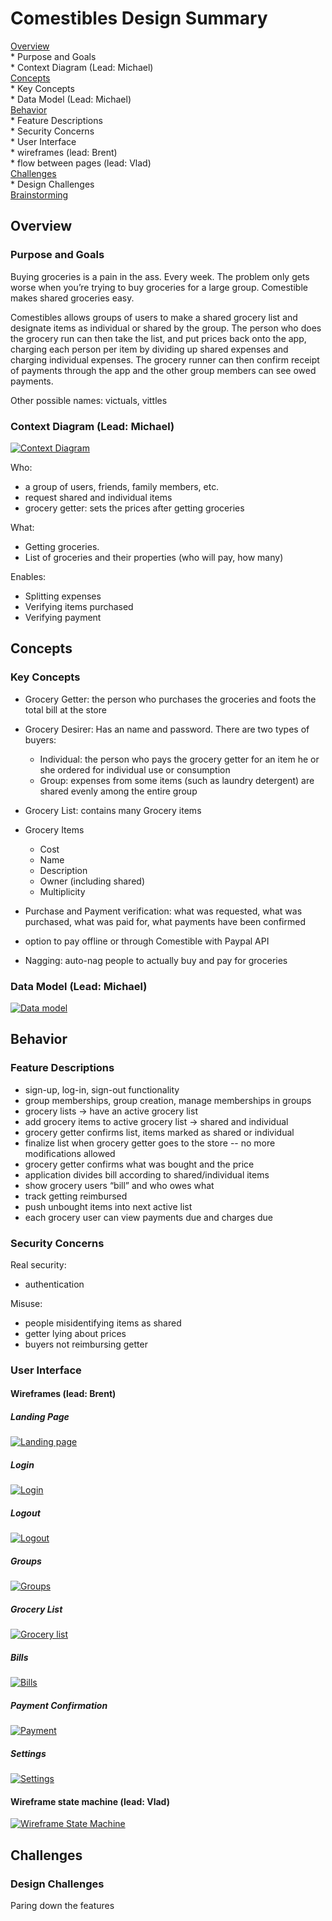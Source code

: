 # Comestibles Design Summary

[Overview](#overview)  
    * Purpose and Goals  
    * Context Diagram (Lead: Michael)  
[Concepts](#concepts)  
    * Key Concepts  
    * Data Model (Lead: Michael)  
[Behavior](#behavior)  
    * Feature Descriptions  
    * Security Concerns  
    * User Interface  
        * wireframes (lead: Brent)  
        * flow between pages (lead: Vlad)  
[Challenges](#challenges)  
    * Design Challenges  
[Brainstorming](#brainstorming)  

## Overview

### Purpose and Goals

Buying groceries is a pain in the ass. Every week. The problem only gets worse when you’re trying to buy groceries for a large group. Comestible makes shared groceries easy.

Comestibles allows groups of users to make a shared grocery list and designate items as individual or shared by the group. The person who does the grocery run can then take the list, and put prices back onto the app, charging each person per item by dividing up shared expenses and charging individual expenses. The grocery runner can then confirm receipt of payments through the app and the other group members can see owed payments.

Other possible names: victuals, vittles

### Context Diagram (Lead: Michael)

[![Context Diagram](diagrams/Context-Diagram.png)](diagrams/Context-Diagram.png)

Who:

* a group of users, friends, family members, etc.
* request shared and individual items
* grocery getter: sets the prices after getting groceries

What: 

* Getting groceries.  
* List of groceries and their properties (who will pay, how many)

Enables:

* Splitting expenses
* Verifying items purchased
* Verifying payment

## Concepts

### Key Concepts

* Grocery Getter: the person who purchases the groceries and foots the total bill at the store

* Grocery Desirer: Has an name and password. There are two types of buyers:
    * Individual: the person who pays the grocery getter for an item he or she ordered for individual use or consumption
    * Group: expenses from some items (such as laundry detergent) are shared evenly among the entire group

* Grocery List: contains many Grocery items

* Grocery Items
    * Cost
    * Name
    * Description
    * Owner (including shared)
    * Multiplicity

* Purchase and Payment verification: what was requested, what was purchased, what was paid for, what payments have been confirmed
* option to pay offline or through Comestible with Paypal API

* Nagging: auto-nag people to actually buy and pay for groceries

### Data Model (Lead: Michael)

[![Data model](diagrams/Data-Model.png)](diagrams/Data-model.png)

## Behavior

### Feature Descriptions

* sign-up, log-in, sign-out functionality
* group memberships, group creation, manage memberships in groups
* grocery lists -> have an active grocery list
* add grocery items to active grocery list -> shared and individual
* grocery getter confirms list, items marked as shared or individual
* finalize list when grocery getter goes to the store -- no more modifications allowed
* grocery getter confirms what was bought and the price
* application divides bill according to shared/individual items
* show grocery users “bill” and who owes what
* track getting reimbursed
* push unbought items into next active list
* each grocery user can view payments due and charges due

### Security Concerns

Real security:

* authentication

Misuse:
* people misidentifying items as shared
* getter lying about prices
* buyers not reimbursing getter

### User Interface

#### Wireframes (lead: Brent)

##### Landing Page
[![Landing page](wireframes/landing.png)](wireframes/landing.png)

##### Login
[![Login](wireframes/login.png)](wireframes/login.png)

##### Logout
[![Logout](wireframes/logout.png)](wireframes/logout.png)

##### Groups
[![Groups](wireframes/groups-list.png)](wireframes/groups-list.png)

##### Grocery List
[![Grocery list](wireframes/grocery-list.png)](wireframes/grocery-list.png)

##### Bills
[![Bills](wireframes/bills.png)](wireframes/bills.png)

##### Payment Confirmation
[![Payment](wireframes/confirm.png)](wireframes/confirm.png)

##### Settings
[![Settings](wireframes/settings.png)](wireframes/settings.png)


#### Wireframe state machine (lead: Vlad)
[![Wireframe State Machine](wireframes/wireframe_state_machine.jpg)](wireframes/wireframe_state_machine.jpg)


## Challenges

### Design Challenges

Paring down the features
